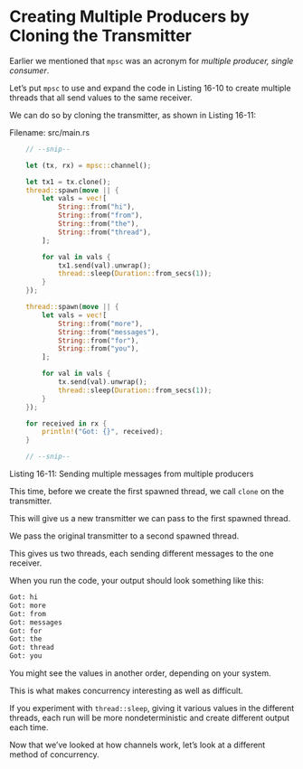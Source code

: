 # Creating Multiple Producers by Cloning the Transmitter

Earlier we mentioned that `mpsc` was an acronym for *multiple producer, single consumer*.

Let’s put `mpsc` to use and expand the code in Listing 16-10 to create multiple threads that all send values to the same receiver.

We can do so by cloning the transmitter, as shown in Listing 16-11:

Filename: src/main.rs

```rust
    // --snip--

    let (tx, rx) = mpsc::channel();

    let tx1 = tx.clone();
    thread::spawn(move || {
        let vals = vec![
            String::from("hi"),
            String::from("from"),
            String::from("the"),
            String::from("thread"),
        ];

        for val in vals {
            tx1.send(val).unwrap();
            thread::sleep(Duration::from_secs(1));
        }
    });

    thread::spawn(move || {
        let vals = vec![
            String::from("more"),
            String::from("messages"),
            String::from("for"),
            String::from("you"),
        ];

        for val in vals {
            tx.send(val).unwrap();
            thread::sleep(Duration::from_secs(1));
        }
    });

    for received in rx {
        println!("Got: {}", received);
    }

    // --snip--
```

Listing 16-11: Sending multiple messages from multiple producers

This time, before we create the first spawned thread, we call `clone` on the transmitter.

This will give us a new transmitter we can pass to the first spawned thread.

We pass the original transmitter to a second spawned thread.

This gives us two threads, each sending different messages to the one receiver.



When you run the code, your output should look something like this:

```txt
Got: hi
Got: more
Got: from
Got: messages
Got: for
Got: the
Got: thread
Got: you
```

You might see the values in another order, depending on your system.

This is what makes concurrency interesting as well as difficult.

If you experiment with `thread::sleep`, giving it various values in the different threads, each run will be more nondeterministic and create different output each time.



Now that we’ve looked at how channels work, let’s look at a different method of concurrency.
